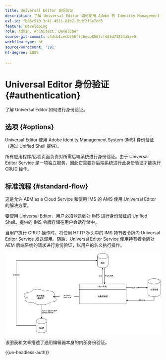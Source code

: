 ```yaml
---
title: Universal Editor 身份验证
description: 了解 Universal Editor 如何使用 Adob​​e 的 Identity Management System (IMS) 进行身份验证。
exl-id: fb86c510-3c41-4511-81b7-1bdf2f5e7dd3
feature: Developing
role: Admin, Architect, Developer
source-git-commit: c4dcb1cecb756f746ecb856fcfd65d73833a5ee0
workflow-type: ht
source-wordcount: '191'
ht-degree: 100%

---
```



# Universal Editor 身份验证 {#authentication}

了解 Universal Editor 如何进行身份验证。

## 选项 {#options}

Universal Editor 使用 Adobe Identity Management System (IMS) 身份验证（通过 Unified Shell 提供）。

所有应用程序/远程页面负责对所需后端系统进行身份验证。由于 Universal Editor Service 是一项独立服务，因此它需要对后端系统进行此身份验证才能执行 CRUD 操作。

## 标准流程 {#standard-flow}

这是允许 AEM as a Cloud Service 和使用 IMS 的 AMS 使用 Universal Editor 的解决方案。

要使用 Universal Editor，用户必须登录到对 IMS 进行身份验证的 Unified Shell。提供的 IMS 令牌存储在用户会话存储中。

当用户执行 CRUD 操作时，将使用 HTTP 标头中的 IMS 持有者令牌向 Universal Editor Service 发送调用。随后，Universal Editor Service 使用持有者令牌对 AEM 后端系统的请求进行身份验证，以用户的名义执行操作。

![标准身份验证流程](assets/standard-flow.png)

该图表和文章描述了通用编辑器本身的内部身份验证。

{{ue-headless-auth}}
